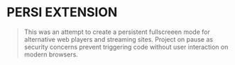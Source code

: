 # PERSI EXTENSION
> This was an attempt to create a persistent fullscreeen mode for alternative web players and streaming sites. Project on pause as security concerns prevent triggering code without user interaction on modern browsers.
